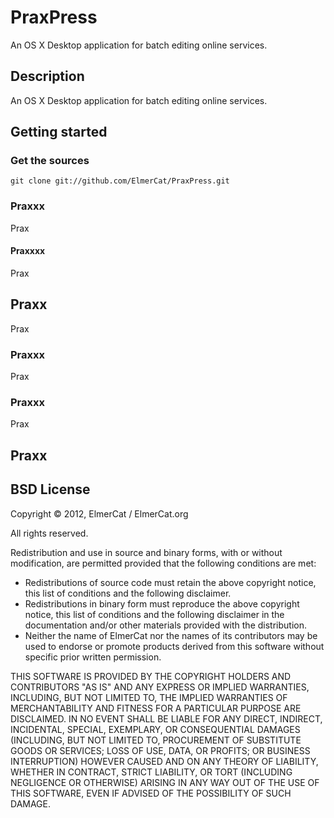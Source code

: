 # PraxPress

An OS X Desktop application for batch editing online services.

## Description

An OS X Desktop application for batch editing online services.

## Getting started

### Get the sources

`git clone git://github.com/ElmerCat/PraxPress.git`

### Praxxx

Prax

#### Praxxxx

Prax

## Praxx

Prax

### Praxxx

Prax

### Praxxx

Prax

## Praxx


## BSD License 

Copyright © 2012, ElmerCat / ElmerCat.org

All rights reserved.

Redistribution and use in source and binary forms, with or without
modification, are permitted provided that the following conditions are met:

* Redistributions of source code must retain the above copyright
  notice, this list of conditions and the following disclaimer.
* Redistributions in binary form must reproduce the above copyright
  notice, this list of conditions and the following disclaimer in the
  documentation and/or other materials provided with the distribution.
* Neither the name of ElmerCat nor the
  names of its contributors may be used to endorse or promote products
  derived from this software without specific prior written permission.

THIS SOFTWARE IS PROVIDED BY THE COPYRIGHT HOLDERS AND CONTRIBUTORS "AS IS" AND
ANY EXPRESS OR IMPLIED WARRANTIES, INCLUDING, BUT NOT LIMITED TO, THE IMPLIED
WARRANTIES OF MERCHANTABILITY AND FITNESS FOR A PARTICULAR PURPOSE ARE
DISCLAIMED. IN NO EVENT SHALL <COPYRIGHT HOLDER> BE LIABLE FOR ANY
DIRECT, INDIRECT, INCIDENTAL, SPECIAL, EXEMPLARY, OR CONSEQUENTIAL DAMAGES
(INCLUDING, BUT NOT LIMITED TO, PROCUREMENT OF SUBSTITUTE GOODS OR SERVICES;
LOSS OF USE, DATA, OR PROFITS; OR BUSINESS INTERRUPTION) HOWEVER CAUSED AND
ON ANY THEORY OF LIABILITY, WHETHER IN CONTRACT, STRICT LIABILITY, OR TORT
(INCLUDING NEGLIGENCE OR OTHERWISE) ARISING IN ANY WAY OUT OF THE USE OF THIS
SOFTWARE, EVEN IF ADVISED OF THE POSSIBILITY OF SUCH DAMAGE.
